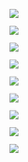 <a href="https://github.com/lyfe00011/whatsapp-bot-md/wiki/Greetings"><img src="https://img.shields.io/badge/Greetings-brightgreen?style=for-the-badge&logo=appveyor%22"/></a>

<a href="https://github.com/lyfe00011/whatsapp-bot-md/wiki/antifake"><img src="https://img.shields.io/badge/Antifake-yellow?style=for-the-badge&logo=appveyor%22"/></a>

<a href="https://github.com/lyfe00011/whatsapp-bot-md/wiki/mention_example"><img src="https://img.shields.io/badge/Mention-9cf?style=for-the-badge&logo=appveyor%22"/></a>

<a href="https://github.com/lyfe00011/whatsapp-bot-md/wiki/prefix"><img src="https://img.shields.io/badge/Prefix-red?style=for-the-badge&logo=appveyor%22"/></a>

<a href="https://github.com/lyfe00011/whatsapp-bot-md/wiki/alive"><img src="https://img.shields.io/badge/Alive-blue?style=for-the-badge&logo=appveyor%22"/></a>

<a href="https://github.com/lyfe00011/whatsapp-bot-md/wiki/sticker_pack_name"><img src="https://img.shields.io/badge/Sticker Pack-grey?style=for-the-badge&logo=appveyor%22"/></a>

<a href="https://github.com/lyfe00011/whatsapp-bot-md/wiki/plugins"><img src="https://img.shields.io/badge/Plugins-violet?style=for-the-badge&logo=appveyor%22"/></a>

<a href="https://github.com/lyfe00011/whatsapp-bot-md/wiki/vote"><img src="https://img.shields.io/badge/vote-orange?style=for-the-badge&logo=appveyor%22"/></a>

<a href="https://github.com/lyfe00011/whatsapp-bot-md/wiki/antilink"><img src="https://img.shields.io/badge/antilink-darkgreen?style=for-the-badge&logo=appveyor%22"/></a>